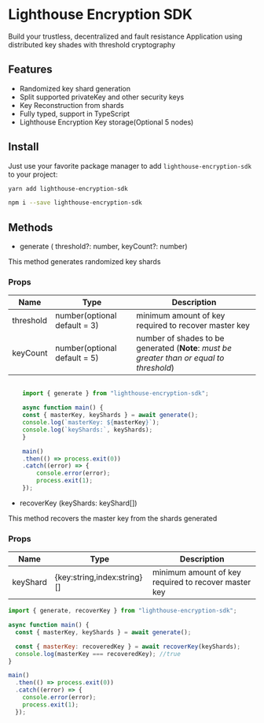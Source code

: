 # Lighthouse Encryption SDK

Build your trustless, decentralized and fault resistance Application using distributed key shades with threshold cryptography

## Features

- Randomized key shard generation
- Split supported privateKey and other security keys
- Key Reconstruction from shards
- Fully typed, support in TypeScript
- Lighthouse Encryption Key storage(Optional 5 nodes)


## Install

Just use your favorite package manager to add `lighthouse-encryption-sdk` to your project:

```sh
yarn add lighthouse-encryption-sdk

npm i --save lighthouse-encryption-sdk

```


## Methods

- generate ( threshold?: number, keyCount?: number)

This method generates randomized key shards 

### Props

| Name                   | Type                                   | Description                     |
| ---------------------- | -------------------------------------- | --------------------------------|
| threshold              | number(optional default = 3)           | minimum amount of key required to recover master key|
| keyCount               | number(optional default = 5)           | number of shades to be generated (**Note**: *must be greater than or equal to threshold*)|

```javascript

    import { generate } from "lighthouse-encryption-sdk";

    async function main() {
    const { masterKey, keyShards } = await generate();
    console.log(`masterKey: ${masterKey}`);
    console.log(`keyShards:`, keyShards);
    }

    main()
    .then(() => process.exit(0))
    .catch((error) => {
        console.error(error);
        process.exit(1);
    });
```


- recoverKey (keyShards: keyShard[])

This method recovers the master key from the shards generated

### Props

| Name                   | Type                                   | Description                     |
| ---------------------- | -------------------------------------- | --------------------------------|
| keyShard               | {key:string,index:string}[]            | minimum amount of key required to recover master key|


```javascript
import { generate, recoverKey } from "lighthouse-encryption-sdk";

async function main() {
  const { masterKey, keyShards } = await generate();

  const { masterKey: recoveredKey } = await recoverKey(keyShards);
  console.log(masterKey === recoveredKey); //true
}

main()
  .then(() => process.exit(0))
  .catch((error) => {
    console.error(error);
    process.exit(1);
  });

```
